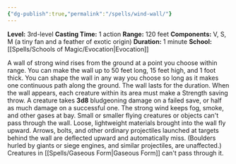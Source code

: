 ```yaml
---
{"dg-publish":true,"permalink":"/spells/wind-wall/"}
---
```


**Level:** 3rd-level
**Casting Time:** 1 action
**Range:** 120 feet
**Components:** V, S, M (a tiny fan and a feather of exotic origin)
**Duration:** 1 minute
**School:** [[Spells/Schools of Magic/Evocation\|Evocation]]

A wall of strong wind rises from the ground at a point you choose within range. You can make the wall up to 50 feet long, 15 feet high, and 1 foot thick. You can shape the wall in any way you choose so long as it makes one continuous path along the ground. The wall lasts for the duration.
When the wall appears, each creature within its area must make a Strength saving throw. A creature takes **3d8** bludgeoning damage on a failed save, or half as much damage on a successful one.
The strong wind keeps fog, smoke, and other gases at bay. Small or smaller flying creatures or objects can't pass through the wall. Loose, lightweight materials brought into the wall fly upward. Arrows, bolts, and other ordinary projectiles launched at targets behind the wall are deflected upward and automatically miss. (Boulders hurled by giants or siege engines, and similar projectiles, are unaffected.) Creatures in [[Spells/Gaseous Form\|Gaseous Form]] can't pass through it.